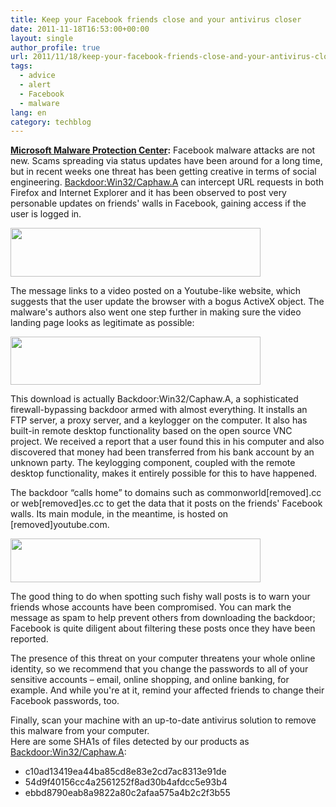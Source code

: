 ```yaml
---
title: Keep your Facebook friends close and your antivirus closer
date: 2011-11-18T16:53:00+00:00
layout: single
author_profile: true
url: 2011/11/18/keep-your-facebook-friends-close-and-your-antivirus-closer/
tags:
  - advice
  - alert
  - Facebook
  - malware
lang: en
category: techblog
---
```

<div dir="ltr" trbidi="on">
  <b><a href="http://blogs.technet.com/b/mmpc/archive/2011/11/17/keep-your-facebook-friends-close-and-your-antivirus-closer.aspx" target="_blank">Microsoft Malware Protection Center</a>:</b> Facebook malware attacks are not new. Scams spreading via status updates have been around for a long time, but in recent weeks one threat has been getting creative in terms of social engineering. <a href="http://www.microsoft.com/security/portal/Threat/Encyclopedia/Entry.aspx?Name=Backdoor:Win32/Caphaw.A" target="_blank">Backdoor:Win32/Caphaw.A</a> can intercept URL requests in both Firefox and Internet Explorer and it has been observed to post very personable updates on friends' walls in Facebook, gaining access if the user is logged in.</p> 
  
  <div>
    <a href="http://4.bp.blogspot.com/-YfzOZqAMMmk/TsaJWaskTWI/AAAAAAAAETk/Kj6BPI1_8ro/s1600/BID056-FB-Backdoor-001.png" imageanchor="1"><img border="0" height="78" src="http://4.bp.blogspot.com/-YfzOZqAMMmk/TsaJWaskTWI/AAAAAAAAETk/Kj6BPI1_8ro/s400/BID056-FB-Backdoor-001.png" width="400" /></a>
  </div>
  
  <p>
    The message links to a video posted on a Youtube-like website, which suggests that the user update the browser with a bogus ActiveX object. The malware's authors also went one step further in making sure the video landing page looks as legitimate as possible:
  </p>
  
  <div>
    <a href="http://2.bp.blogspot.com/-x5uc2rKCnQc/TsaJlkVwMcI/AAAAAAAAETs/2Ik6EXnBlwM/s1600/BID056-FB-Backdoor-002.png" imageanchor="1"><img border="0" height="77" src="http://2.bp.blogspot.com/-x5uc2rKCnQc/TsaJlkVwMcI/AAAAAAAAETs/2Ik6EXnBlwM/s400/BID056-FB-Backdoor-002.png" width="400" /></a>
  </div>
  
  <p>
    This download is actually Backdoor:Win32/Caphaw.A, a sophisticated firewall-bypassing backdoor armed with almost everything. It installs an FTP server, a proxy server, and a keylogger on the computer. It also has built-in remote desktop functionality based on the open source VNC project. We received a report that a user found this in his computer and also discovered that money had been transferred from his bank account by an unknown party. The keylogging component, coupled with the remote desktop functionality, makes it entirely possible for this to have happened.
  </p>
  
  <p>
    The backdoor &#8220;calls home&#8221; to domains such as commonworld[removed].cc or web[removed]es.cc to get the data that it posts on the friends' Facebook walls. Its main module, in the meantime, is hosted on [removed]youtube.com.
  </p>
  
  <p>
  </p>
  
  <div>
    <a href="http://2.bp.blogspot.com/-0EbT7SK4vo4/TsaJo54aoCI/AAAAAAAAET0/TwXEMshDPnw/s1600/BID056-FB-Backdoor-003.png" imageanchor="1"><img border="0" height="70" src="http://2.bp.blogspot.com/-0EbT7SK4vo4/TsaJo54aoCI/AAAAAAAAET0/TwXEMshDPnw/s400/BID056-FB-Backdoor-003.png" width="400" /></a>
  </div>
  
  <p>
    The good thing to do when spotting such fishy wall posts is to warn your friends whose accounts have been compromised. You can mark the message as spam to help prevent others from downloading the backdoor; Facebook is quite diligent about filtering these posts once they have been reported.
  </p>
  
  <p>
    The presence of this threat on your computer threatens your whole online identity, so we recommend that you change the passwords to all of your sensitive accounts – email, online shopping, and online banking, for example. And while you're at it, remind your affected friends to change their Facebook passwords, too.
  </p>
  
  <p>
    Finally, scan your machine with an up-to-date antivirus solution to remove this malware from your computer.<br />Here are some SHA1s of files detected by our products as <a href="http://www.microsoft.com/security/portal/Threat/Encyclopedia/Entry.aspx?Name=Backdoor:Win32/Caphaw.A" target="_blank">Backdoor:Win32/Caphaw.A</a>:
  </p>
  
  <ul>
    <li>
      c10ad13419ea44ba85cd8e83e2cd7ac8313e91de
    </li>
    <li>
      54d9f40156cc4a2561252f8ad30b4afdcc5e93b4
    </li>
    <li>
      ebbd8790eab8a9822a80c2afaa575a4b2c2f3b55
    </li>
  </ul>
</div>
